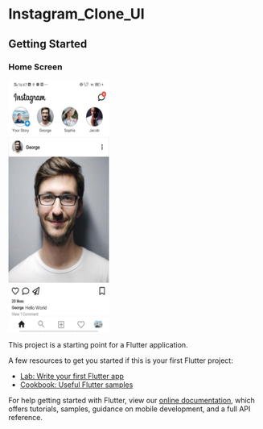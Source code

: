 # Instagram_Clone_UI



## Getting Started

### Home Screen

<img src="https://github.com/BonchayHi5/instagram-clone/blob/master/asset/home_screenshot.jpg" width="200" height="500">


This project is a starting point for a Flutter application.

A few resources to get you started if this is your first Flutter project:

- [Lab: Write your first Flutter app](https://flutter.dev/docs/get-started/codelab)
- [Cookbook: Useful Flutter samples](https://flutter.dev/docs/cookbook)

For help getting started with Flutter, view our
[online documentation](https://flutter.dev/docs), which offers tutorials,
samples, guidance on mobile development, and a full API reference.
